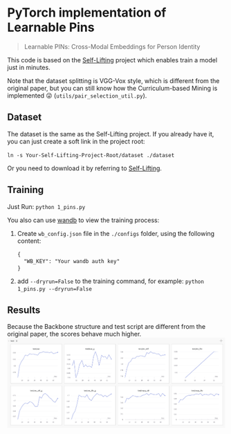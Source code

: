 # PyTorch implementation of Learnable Pins

> Learnable PINs: Cross-Modal Embeddings for Person Identity


This code is based on the [Self-Lifting](https://github.com/my-yy/sl_icmr2022) project which enables train a model just in minutes.

Note that the dataset splitting is VGG-Vox style, which is different from the original paper,
but you can still know how the Curriculum-based Mining is implemented 😜 (`utils/pair_selection_util.py`).


## Dataset

The dataset is the same as the Self-Lifting project. If you already have it, you can just create a soft link in the project root: 

`ln -s Your-Self-Lifting-Project-Root/dataset ./dataset`

Or you need to download it by referring to [Self-Lifting](https://github.com/my-yy/sl_icmr2022).


## Training

Just Run: ``python 1_pins.py``

You also can use [wandb](https://wandb.ai) to view the training process:

1. Create  `wb_config.json`  file in the  `./configs` folder, using the following content:

   ```
   {
     "WB_KEY": "Your wandb auth key"
   }
   ```
2. add `--dryrun=False` to the training command, for example:   `python 1_pins.py --dryrun=False`

## Results
Because the Backbone structure and test script are different from the original paper, the scores behave much higher.
![](results.png)

